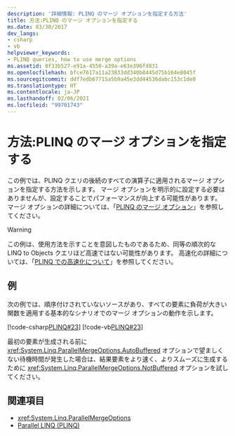 ```yaml
---
description: '詳細情報: PLINQ のマージ オプションを指定する方法'
title: 方法:PLINQ のマージ オプションを指定する
ms.date: 03/30/2017
dev_langs:
- csharp
- vb
helpviewer_keywords:
- PLINQ queries, how to use merge options
ms.assetid: 0f33b527-e91a-4550-a39a-e63e396fd831
ms.openlocfilehash: bfce7617a11a23833dd340b8445d75b164e8045f
ms.sourcegitcommit: ddf7edb67715a5b9a45e3dd44536dabc153c1de0
ms.translationtype: HT
ms.contentlocale: ja-JP
ms.lasthandoff: 02/06/2021
ms.locfileid: "99701743"
---
```

# <a name="how-to-specify-merge-options-in-plinq"></a>方法:PLINQ のマージ オプションを指定する

この例では、PLINQ クエリの後続のすべての演算子に適用されるマージ オプションを指定する方法を示します。 マージ オプションを明示的に設定する必要はありませんが、設定することでパフォーマンスが向上する可能性があります。 マージ オプションの詳細については、「[PLINQ のマージ オプション](merge-options-in-plinq.md)」を参照してください。  
  
> [!WARNING]
> この例は、使用方法を示すことを意図したものであるため、同等の順次的な LINQ to Objects クエリほど高速ではない可能性があります。 高速化の詳細については、「[PLINQ での高速化について](understanding-speedup-in-plinq.md)」を参照してください。  
  
## <a name="example"></a>例  

 次の例では、順序付けされていないソースがあり、すべての要素に負荷が大きい関数を適用する基本的なシナリオでのマージ オプションの動作を示します。  
  
 [!code-csharp[PLINQ#23](../../../samples/snippets/csharp/VS_Snippets_Misc/plinq/cs/plinqsamples.cs#23)]
 [!code-vb[PLINQ#23](../../../samples/snippets/visualbasic/VS_Snippets_Misc/plinq/vb/plinq2_vb.vb#23)]  
  
 最初の要素が生成される前に <xref:System.Linq.ParallelMergeOptions.AutoBuffered> オプションで望ましくない待機時間が発生した場合は、結果要素をより速く、よりスムーズに生成するために <xref:System.Linq.ParallelMergeOptions.NotBuffered> オプションを試してください。  
  
## <a name="see-also"></a>関連項目

- <xref:System.Linq.ParallelMergeOptions>
- [Parallel LINQ (PLINQ)](introduction-to-plinq.md)
